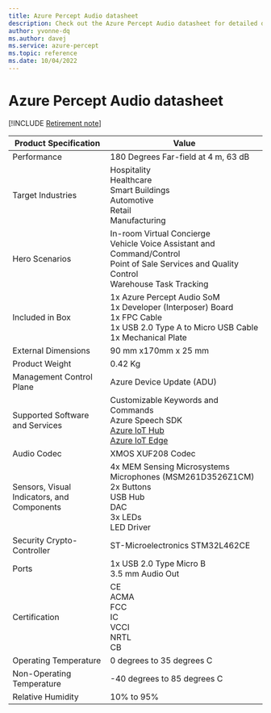 ```yaml
---
title: Azure Percept Audio datasheet
description: Check out the Azure Percept Audio datasheet for detailed device specifications
author: yvonne-dq
ms.author: davej
ms.service: azure-percept
ms.topic: reference
ms.date: 10/04/2022
---
```


# Azure Percept Audio datasheet

[!INCLUDE [Retirement note](./includes/retire.md)]


|Product Specification           |Value     |
|--------------------------------|--------|
|Performance                     |180 Degrees Far-field at 4 m, 63 dB  |
|Target Industries               |Hospitality <br> Healthcare <br> Smart Buildings <br> Automotive <br> Retail <br> Manufacturing  |
|Hero Scenarios                  |In-room Virtual Concierge <br> Vehicle Voice Assistant and Command/Control <br> Point of Sale Services and Quality Control <br> Warehouse Task Tracking|
|Included in Box  |1x Azure Percept Audio SoM <br> 1x Developer (Interposer) Board <br> 1x FPC Cable <br> 1x USB 2.0 Type A to Micro USB Cable <br> 1x Mechanical Plate|
|External Dimensions             |90 mm x170mm x 25 mm   |
|Product Weight                  |0.42 Kg   |
|Management Control Plane        |Azure Device Update (ADU)          |
|Supported Software and Services |Customizable Keywords and Commands <br> Azure Speech SDK <br> [Azure IoT Hub](https://azure.microsoft.com/services/iot-hub/) <br> [Azure IoT Edge](https://azure.microsoft.com/services/iot-edge/) |
|Audio Codec                     |XMOS XUF208 Codec        |
|Sensors, Visual Indicators, and Components   |4x MEM Sensing Microsystems Microphones (MSM261D3526Z1CM) <br> 2x Buttons <br> USB Hub <br> DAC <br> 3x LEDs <br> LED Driver          |
|Security Crypto-Controller      |ST-Microelectronics STM32L462CE       |
|Ports                           |1x USB 2.0 Type Micro B <br> 3.5 mm Audio Out     |
|Certification                   |CE <br> ACMA <br> FCC <br> IC <br> VCCI  <br> NRTL <br> CB  |
|Operating Temperature           |0 degrees to 35 degrees C     |
|Non-Operating Temperature       |-40 degrees to 85 degrees C     |
|Relative Humidity               |10% to 95%    |
